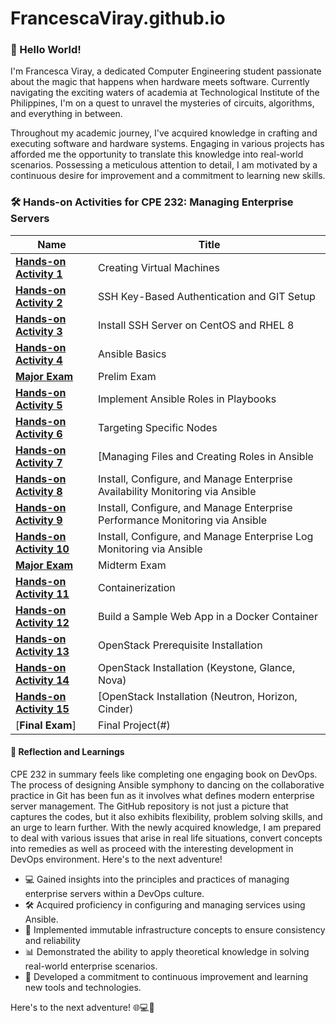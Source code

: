 # FrancescaViray.github.io

### 👋 Hello World!
I'm Francesca Viray, a dedicated Computer Engineering student passionate about the magic that happens when hardware meets software. Currently navigating the exciting waters of academia at Technological Institute of the Philippines, I'm on a quest to unravel the mysteries of circuits, algorithms, and everything in between.

Throughout my academic journey, I've acquired knowledge in crafting and executing software and hardware systems. Engaging in various projects has afforded me the opportunity to translate this knowledge into real-world scenarios. Possessing a meticulous attention to detail, I am motivated by a continuous desire for improvement and a commitment to learning new skills.


### 🛠️ Hands-on Activities for CPE 232: Managing Enterprise Servers

| Name | Title |
|----------|-------------|
| [**Hands-on Activity 1**](https://github.com/FrancescaViray/Other-HOAs/issues/1) | Creating Virtual Machines |
| [**Hands-on Activity 2**](https://github.com/FrancescaViray/Other-HOAs/issues/2) | SSH Key-Based Authentication and GIT Setup |
| [**Hands-on Activity 3**](https://github.com/FrancescaViray/Other-HOAs/issues/3) | Install SSH Server on CentOS and RHEL 8 |
| [**Hands-on Activity 4**](https://github.com/FrancescaViray/Other-HOAs/issues/4) | Ansible Basics |
| [**Major Exam**](https://github.com/FrancescaViray/PrelimExam_VIRAY) | Prelim Exam |
| [**Hands-on Activity 5**](https://github.com/FrancescaViray/CPE232_VIRAY) | Implement Ansible Roles in Playbooks |
| [**Hands-on Activity 6**](https://github.com/FrancescaViray/CPE232_VIRAY) | Targeting Specific Nodes |
| [**Hands-on Activity 7**](https://github.com/FrancescaViray/CPE232_VIRAY) | [Managing Files and Creating Roles in Ansible |
| [**Hands-on Activity 8**](https://github.com/FrancescaViray/HOA-8) | Install, Configure, and Manage Enterprise Availability Monitoring via Ansible |
| [**Hands-on Activity 9**](https://github.com/FrancescaViray/HOA-9)  | Install, Configure, and Manage Enterprise Performance Monitoring via Ansible|
| [**Hands-on Activity 10**](https://github.com/FrancescaViray/HOA-10) | Install, Configure, and Manage Enterprise Log Monitoring via Ansible |
| [**Major Exam**](https://github.com/FrancescaViray/CPE_MIDEXAM_VIRAY) | Midterm Exam |
| [**Hands-on Activity 11**](https://github.com/FrancescaViray/HOA-11)  | Containerization |
| [**Hands-on Activity 12**](https://github.com/FrancescaViray/Other-HOAs/issues/5) | Build a Sample Web App in a Docker Container |
| [**Hands-on Activity 13**](https://github.com/FrancescaViray/HOA-13) | OpenStack Prerequisite Installation |
| [**Hands-on Activity 14**](https://github.com/FrancescaViray/HOA-14) | OpenStack Installation (Keystone, Glance, Nova) |
| [**Hands-on Activity 15**](https://github.com/FrancescaViray/HOA-15) | [OpenStack Installation (Neutron, Horizon, Cinder) |
| [**Final Exam**] | Final Project(#) |

#### 🤔 Reflection and Learnings
CPE 232 in summary feels like completing one engaging book on DevOps. The process of designing Ansible symphony to dancing on the collaborative practice in Git has been fun as it involves what defines modern enterprise server management. The GitHub repository is not just a picture that captures the codes, but it also exhibits flexibility, problem solving skills, and an urge to learn further. With the newly acquired knowledge, I am prepared to deal with various issues that arise in real life situations, convert concepts into remedies as well as proceed with the interesting development in DevOps environment. Here's  to the next adventure!

- 💻 Gained insights into the principles and practices of managing enterprise servers within a DevOps culture.
- 🛠️ Acquired proficiency in configuring and managing services using Ansible.
- 🐳 Implemented immutable infrastructure concepts to ensure consistency and reliability
- 📊 Demonstrated the ability to apply theoretical knowledge in solving real-world enterprise scenarios.
- 🚀 Developed a commitment to continuous improvement and learning new tools and technologies.

Here's  to the next adventure! 🌐💻🚀
